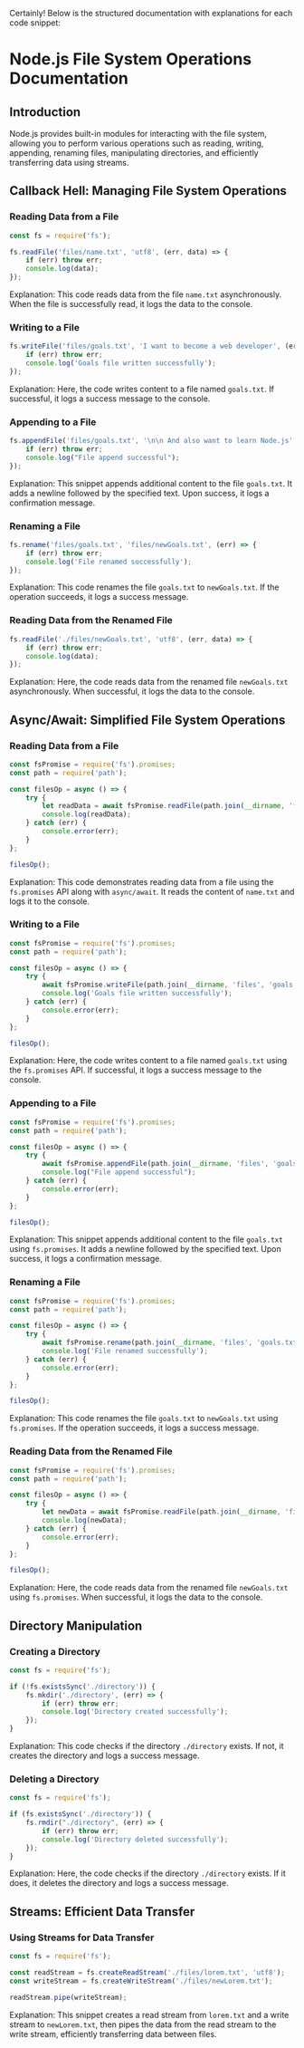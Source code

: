 Certainly! Below is the structured documentation with explanations for each code snippet:

# Node.js File System Operations Documentation

## Introduction

Node.js provides built-in modules for interacting with the file system, allowing you to perform various operations such as reading, writing, appending, renaming files, manipulating directories, and efficiently transferring data using streams.

## Callback Hell: Managing File System Operations

### Reading Data from a File

```javascript
const fs = require('fs');

fs.readFile('files/name.txt', 'utf8', (err, data) => {
    if (err) throw err;
    console.log(data);
});
```

Explanation:
This code reads data from the file `name.txt` asynchronously. When the file is successfully read, it logs the data to the console.

### Writing to a File

```javascript
fs.writeFile('files/goals.txt', 'I want to become a web developer', (err) => {
    if (err) throw err;
    console.log('Goals file written successfully');
});
```

Explanation:
Here, the code writes content to a file named `goals.txt`. If successful, it logs a success message to the console.

### Appending to a File

```javascript
fs.appendFile('files/goals.txt', '\n\n And also want to learn Node.js', (err) => {
    if (err) throw err;
    console.log("File append successful");
});
```

Explanation:
This snippet appends additional content to the file `goals.txt`. It adds a newline followed by the specified text. Upon success, it logs a confirmation message.

### Renaming a File

```javascript
fs.rename('files/goals.txt', 'files/newGoals.txt', (err) => {
    if (err) throw err;
    console.log('File renamed successfully');
});
```

Explanation:
This code renames the file `goals.txt` to `newGoals.txt`. If the operation succeeds, it logs a success message.

### Reading Data from the Renamed File

```javascript
fs.readFile('./files/newGoals.txt', 'utf8', (err, data) => {
    if (err) throw err;
    console.log(data);
});
```

Explanation:
Here, the code reads data from the renamed file `newGoals.txt` asynchronously. When successful, it logs the data to the console.

## Async/Await: Simplified File System Operations

### Reading Data from a File

```javascript
const fsPromise = require('fs').promises;
const path = require('path');

const filesOp = async () => {
    try {
        let readData = await fsPromise.readFile(path.join(__dirname, 'files', 'name.txt'), 'utf8');
        console.log(readData);
    } catch (err) {
        console.error(err);
    }
};

filesOp();
```

Explanation:
This code demonstrates reading data from a file using the `fs.promises` API along with `async/await`. It reads the content of `name.txt` and logs it to the console.

### Writing to a File

```javascript
const fsPromise = require('fs').promises;
const path = require('path');

const filesOp = async () => {
    try {
        await fsPromise.writeFile(path.join(__dirname, 'files', 'goals.txt'), 'I want to become a web developer');
        console.log('Goals file written successfully');
    } catch (err) {
        console.error(err);
    }
};

filesOp();
```

Explanation:
Here, the code writes content to a file named `goals.txt` using the `fs.promises` API. If successful, it logs a success message to the console.

### Appending to a File

```javascript
const fsPromise = require('fs').promises;
const path = require('path');

const filesOp = async () => {
    try {
        await fsPromise.appendFile(path.join(__dirname, 'files', 'goals.txt'), '\n\n And also want to learn Node.js');
        console.log("File append successful");
    } catch (err) {
        console.error(err);
    }
};

filesOp();
```

Explanation:
This snippet appends additional content to the file `goals.txt` using `fs.promises`. It adds a newline followed by the specified text. Upon success, it logs a confirmation message.

### Renaming a File

```javascript
const fsPromise = require('fs').promises;
const path = require('path');

const filesOp = async () => {
    try {
        await fsPromise.rename(path.join(__dirname, 'files', 'goals.txt'), path.join(__dirname, 'files', 'newGoals.txt'));
        console.log('File renamed successfully');
    } catch (err) {
        console.error(err);
    }
};

filesOp();
```

Explanation:
This code renames the file `goals.txt` to `newGoals.txt` using `fs.promises`. If the operation succeeds, it logs a success message.

### Reading Data from the Renamed File

```javascript
const fsPromise = require('fs').promises;
const path = require('path');

const filesOp = async () => {
    try {
        let newData = await fsPromise.readFile(path.join(__dirname, 'files', 'newGoals.txt'), 'utf8');
        console.log(newData);
    } catch (err) {
        console.error(err);
    }
};

filesOp();
```

Explanation:
Here, the code reads data from the renamed file `newGoals.txt` using `fs.promises`. When successful, it logs the data to the console.

## Directory Manipulation

### Creating a Directory

```javascript
const fs = require('fs');

if (!fs.existsSync('./directory')) {
    fs.mkdir('./directory', (err) => {
        if (err) throw err;
        console.log('Directory created successfully');
    });
}
```

Explanation:
This code checks if the directory `./directory` exists. If not, it creates the directory and logs a success message.

### Deleting a Directory

```javascript
const fs = require('fs');

if (fs.existsSync('./directory')) {
    fs.rmdir("./directory", (err) => {
        if (err) throw err;
        console.log('Directory deleted successfully');
    });
}
```

Explanation:
Here, the code checks if the directory `./directory` exists. If it does, it deletes the directory and logs a success message.

## Streams: Efficient Data Transfer

### Using Streams for Data Transfer

```javascript
const fs = require('fs');

const readStream = fs.createReadStream('./files/lorem.txt', 'utf8');
const writeStream = fs.createWriteStream('./files/newLorem.txt');

readStream.pipe(writeStream);
```

Explanation:
This snippet creates a read stream from `lorem.txt` and a write stream to `newLorem.txt`, then pipes the data from the read stream to the write stream, efficiently transferring data between files.